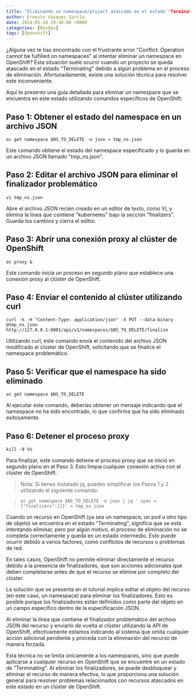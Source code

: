 ```yaml
---
title: "Eliminando un namespace/project atascado en el estado "Terminating" en OpenShift"
author: Ernesto Vázquez García
date: 2024-05-10 19:48:00 +0800
categories: [DevOps]
tags: [Openshift]
---
```


¿Alguna vez te has encontrado con el frustrante error "Conflict: Operation cannot be fulfilled on namespaces" al intentar eliminar un namespace en OpenShift? Esta situación suele ocurrir cuando un proyecto se queda atascado en el estado "Terminating" debido a algún problema en el proceso de eliminación. Afortunadamente, existe una solución técnica para resolver este inconveniente.

Aquí te presento una guía detallada para eliminar un namespace que se encuentra en este estado utilizando comandos específicos de OpenShift:

## Paso 1: Obtener el estado del namespace en un archivo JSON

```
oc get namespace $NS_TO_DELETE -o json > tmp_ns.json
```

Este comando obtiene el estado del namespace especificado y lo guarda en un archivo JSON llamado "tmp_ns.json".

## Paso 2: Editar el archivo JSON para eliminar el finalizador problemático

```
vi tmp_ns.json
```

Abre el archivo JSON recién creado en un editor de texto, como Vi, y elimina la línea que contiene "kubernetes" bajo la sección "finalizers". Guarda los cambios y cierra el editor.


## Paso 3: Abrir una conexión proxy al clúster de OpenShift

```
oc proxy &
```

Este comando inicia un proceso en segundo plano que establece una conexión proxy al clúster de OpenShift.

## Paso 4: Enviar el contenido al clúster utilizando curl

```
curl -k -H "Content-Type: application/json" -X PUT --data-binary @tmp_ns.json http://127.0.0.1:8001/api/v1/namespaces/$NS_TO_DELETE/finalize
```

Utilizando curl, este comando envía el contenido del archivo JSON modificado al clúster de OpenShift, solicitando que se finalice el namespace problemático.

## Paso 5: Verificar que el namespace ha sido eliminado

```
oc get namespace $NS_TO_DELETE
```

Al ejecutar este comando, deberías obtener un mensaje indicando que el namespace no ha sido encontrado, lo que confirma que ha sido eliminado exitosamente.

## Paso 6: Detener el proceso proxy

```
kill -9 %%
```

Para finalizar, este comando detiene el proceso proxy que se inició en segundo plano en el Paso 3. Esto limpia cualquier conexión activa con el clúster de OpenShift.


> Nota: Si tienes instalado jq, puedes simplificar los Pasos 1 y 2 utilizando el siguiente comando:

> ```
> oc get namespace $NS_TO_DELETE -o json | jq '.spec = {"finalizers":[]}' > tmp_ns.json
> ```

Cuando un recurso en OpenShift (ya sea un namespace, un pod u otro tipo de objeto) se encuentra en el estado "Terminating", significa que se está intentando eliminar, pero por algún motivo, el proceso de eliminación no se completa correctamente y queda en un estado intermedio. Esto puede ocurrir debido a varios factores, como conflictos de recursos o problemas de red.

En tales casos, OpenShift no permite eliminar directamente el recurso debido a la presencia de finalizadores, que son acciones adicionales que deben completarse antes de que el recurso se elimine por completo del clúster.

La solución que se presenta en el tutorial implica editar el objeto del recurso (en este caso, un namespace) para eliminar los finalizadores. Esto es posible porque los finalizadores están definidos como parte del objeto en un campo específico dentro de la especificación JSON.

Al eliminar la línea que contiene el finalizador problemático del archivo JSON del recurso y enviarlo de vuelta al clúster utilizando la API de OpenShift, efectivamente estamos indicando al sistema que omita cualquier acción adicional pendiente y proceda con la eliminación del recurso de manera forzada.

Esta técnica no se limita únicamente a los namespaces, sino que puede aplicarse a cualquier recurso en OpenShift que se encuentre en un estado de "Terminating". Al eliminar los finalizadores, se puede desbloquear y eliminar el recurso de manera efectiva, lo que proporciona una solución general para resolver problemas relacionados con recursos atascados en este estado en un clúster de OpenShift.
